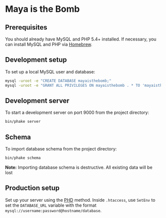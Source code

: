 # Maya is the Bomb

## Prerequisites

You should already have MySQL and PHP 5.4+ installed. If necessary, you can install MySQL and PHP via [Homebrew](http://brew.sh).

## Development setup

To set up a local MySQL user and database:

```sh
mysql -uroot -e "CREATE DATABASE mayaisthebomb;"
mysql -uroot -e "GRANT ALL PRIVILEGES ON mayaisthebomb . * TO 'mayaisthebomb'@'localhost';"
```

## Development server

To start a development server on port 9000 from the project directory:

```sh
bin/phake server
```

## Schema

To import database schema from the project directory:

```sh
bin/phake schema
```

**Note:** Importing database schema is destructive. All existing data will be lost

## Production setup

Set up your server using the [PHD](https://github.com/stephendavis89/PHD) method. Inside `.htaccess`, use `SetEnv` to set the `DATABASE_URL` variable with the format `mysql://username:password@hostname/database`.
